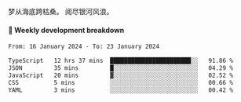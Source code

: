 梦从海底跨枯桑。
阅尽银河风浪。


#### 📝 Weekly development breakdown

<!--START_SECTION:waka-->

```txt
From: 16 January 2024 - To: 23 January 2024

TypeScript   12 hrs 37 mins  ███████████████████████░░   91.86 %
JSON         35 mins         █░░░░░░░░░░░░░░░░░░░░░░░░   04.29 %
JavaScript   20 mins         ▓░░░░░░░░░░░░░░░░░░░░░░░░   02.52 %
CSS          5 mins          ░░░░░░░░░░░░░░░░░░░░░░░░░   00.66 %
YAML         3 mins          ░░░░░░░░░░░░░░░░░░░░░░░░░   00.42 %
```

<!--END_SECTION:waka-->



